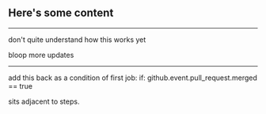 ## Here's some content
-------
don't quite understand how this works yet

bloop more updates

-----
add this back as a condition of first job:
    if: github.event.pull_request.merged == true

sits adjacent to steps. 